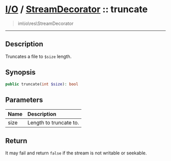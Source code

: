 # [I/O](io.md) / [StreamDecorator](io-StreamDecorator.md) :: truncate
 > im\io\res\StreamDecorator
____

## Description
Truncates a file to `$size` length.

## Synopsis
```php
public truncate(int $size): bool
```

## Parameters
| Name | Description |
| :--- | :---------- |
| size | Length to truncate to. |

## Return
It may fail and return `false` if the stream is not
writable or seekable.
